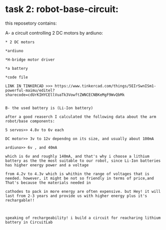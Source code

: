 # task 2: robot-base-circuit:

this reposetory contains:

A- a circuit controlling 2 DC motors by ardiuno:
    
    * 2 DC motors 
    
    *ardiuno 
    
    *H-bridge motor driver 
    
    *a battery
    
    *code file 
    
    LINK IN TINKERCAD >>> https://www.tinkercad.com/things/5EIrSwnISm1-powerful-maimu/editel?sharecode=cdUrKIHYCEllVuaTk3VowftZWNCECNBKeMgF9WvQbMk
    
    
    B- the used battery is (Li-Ion battery) 
    
    after a good reaserch I calculated the following data about the arm robot/base components:
    
    5 servos>> 4.8v to 6v each 
    
    DC motor>> 3v to 12v dependng on its size, and usually about 100mA
    
    ardiuno>> 6v , and 40mA
    
    which is 6v and roughly 140mA, and that's why i choose a lithium battery as the the most suitable to our robot, since Li-Ion batteries has higher energy power and a voltage
    
    from 4.2v to 4.3v which is whithin the range of voltages that is needed. however, it might be not so friendly in terms of price,and That's because the materials needed in
    
    cathodes to pack in more energy are often expensive. but Hey! it will last from 2-3 years and provide us with higher energy plus it's rechargable!! 
    
    
    
    speaking of rechargeability! i build a circuit for reacharing lithium battery in CircuitLab 
